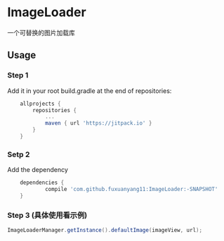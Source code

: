 # ImageLoader
一个可替换的图片加载库

## Usage
### Step 1
Add it in your root build.gradle at the end of repositories:
```groovy
  	allprojects {
		repositories {
			...
			maven { url 'https://jitpack.io' }
		}
	}
```

### Setp 2
Add the dependency
```groovy
	dependencies {
	        compile 'com.github.fuxuanyang11:ImageLoader:-SNAPSHOT'
	}
```
### Step 3 (具体使用看示例)
```java
ImageLoaderManager.getInstance().defaultImage(imageView, url);
```
